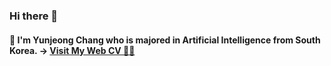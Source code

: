 ### Hi there 👋 

#### 👩 I'm Yunjeong Chang who is majored in Artificial Intelligence from South Korea. -> [Visit My Web CV 🧏‍♀️](https://maddening-carpet-ce3.notion.site/Yunjeong-Chang-s-CV-4a04f991863a44a6891eb80c43169a8c)

<!--
**yunjeong-chang/yunjeong-chang** is a ✨ _special_ ✨ repository because its `README.md` (this file) appears on your GitHub profile.
Here are some ideas to get you started:

- 🔭 I’m currently working on ...
- 🌱 I’m currently learning ...
- 👯 I’m looking to collaborate on ...
- 🤔 I’m looking for help with ...
- 💬 Ask me about ...
- 📫 How to reach me: ...
- 😄 Pronouns: ...
- ⚡ Fun fact: ...
-->
